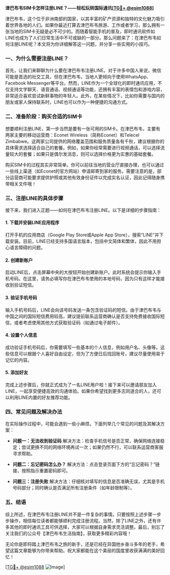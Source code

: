 **津巴布韦SIM卡怎样注册LINE？——轻松玩转国际通讯[[TG💪+ @esim1088](https://t.me/s/esim1088)]**

津巴布韦，这个位于非洲南部的国家，以其丰富的矿产资源和独特的文化魅力吸引着世界各地的人们。如果你最近打算去津巴布韦旅游、工作或者学习，那么拥有一张当地的SIM卡无疑是必不可少的。而随着智能手机的普及，即时通讯软件如LINE也成为了人们日常生活中不可或缺的一部分。那么问题来了：在津巴布韦如何注册LINE呢？本文将为你详细解答这一问题，并分享一些实用的小技巧。

### 一、为什么需要注册LINE？

首先，让我们来聊聊为什么要在津巴布韦注册LINE。对于许多中国人来说，微信可能是首选的社交工具，但在津巴布韦，当地人更倾向于使用WhatsApp、Facebook Messenger等平台。然而，LINE作为一个全球化的即时通讯应用，不仅支持文字聊天、语音通话、视频通话等功能，还拥有丰富的表情包和游戏内容，非常适合喜欢尝试新鲜事物的年轻人。此外，在某些情况下，比如你需要与国内的朋友或家人保持联系时，LINE也可以作为一种便捷的沟通方式。

### 二、准备阶段：购买合适的SIM卡

想要顺利注册LINE，第一步当然是要有一张可用的SIM卡。在津巴布韦，主要有两家主要的移动运营商：Econet Wireless（简称Econet）和Telecel Zimbabwe。这两家公司提供的网络覆盖范围和服务质量各有千秋，建议根据你的具体需求选择适合自己的套餐。例如，如果你经常需要进行视频通话，可以选择流量较大的套餐；如果只是偶尔发消息，则可以选择价格更为实惠的基础套餐。

购买SIM卡的过程其实非常简单。你可以前往当地的营业厅直接办理，也可以通过一些线上渠道（如Econet的官方网站）申请邮寄到家的服务。需要注意的是，部分运营商可能要求提供护照或其他有效身份证件以完成实名认证，因此记得随身携带相关文件哦！

### 三、注册LINE的具体步骤

接下来，我们进入正题——如何在津巴布韦注册LINE。以下是详细的步骤指南：

#### 1. 下载并安装LINE应用程序
打开手机的应用商店（Google Play Store或Apple App Store），搜索“LINE”并下载安装。目前，LINE已经支持多国语言版本，包括中文简体和繁体，因此不用担心语言障碍的问题。

#### 2. 创建新账户
启动LINE后，点击屏幕中央的大按钮开始创建新账户。此时系统会提示你输入手机号码。在这里，请务必填写你在津巴布韦使用的本地号码，因为只有这样才能接收到验证短信。

#### 3. 验证手机号码
输入手机号码后，LINE会向该号码发送一条包含验证码的短信。由于津巴布韦与中国之间的国际短信费用较高，建议提前联系运营商确认是否支持免费接收国际短信，或者考虑使用其他方式获取验证码（如通过电子邮件）。

#### 4. 设置个人信息
成功验证手机号码后，你需要填写一些基本的个人信息，例如用户名、头像等。这些信息可以根据个人喜好自由设定，但为了方便日后找回账号，建议尽量使用易于记忆的内容。

#### 5. 添加好友
完成上述步骤后，你就正式成为了一名LINE用户啦！接下来可以邀请朋友加入LINE，一起享受便捷高效的沟通体验。如果你希望找到更多志同道合的人，还可以利用LINE内置的好友推荐功能。

### 四、常见问题及解决办法

在实际操作过程中，可能会遇到一些小麻烦。下面列举几个常见的问题及其解决方案：

- **问题一：无法收到验证码**
  解决方法：检查手机信号是否正常，确保网络连接稳定；尝试更换不同的网络环境再试一次；如果仍然不行，可以联系运营商客服寻求帮助。
  
- **问题二：忘记密码怎么办？**
  解决方法：点击登录页面下方的“忘记密码？”链接，按照指示重置密码即可。

- **问题三：注册失败**
  解决方法：仔细核对填写的信息是否准确无误，尤其是手机号码部分；同时确认是否满足所有注册条件（如年龄限制等）。

### 五、结语

综上所述，在津巴布韦注册LINE并不是一件复杂的事情。只要按照上述步骤一步步操作，相信每位读者都能够顺利完成注册流程。当然，除了LINE之外，还有许多其他的即时通讯工具可供选择，大家可以根据自身需求灵活调整。最后，别忘了关注我们的公众号【津巴布韦生活指南】，获取更多精彩内容哦！

无论你是即将踏上津巴布韦之旅的新手，还是已经在异国他乡奋斗多年的老手，希望这篇文章能够为你带来帮助。祝大家都能在这个美丽的国度里收获满满的美好回忆！

[[TG💪+ @esim1088](https://t.me/s/esim1088) ![Image](https://i.postimg.cc/4NQfJmqS/Snipaste-2025-05-13-00-14-12.png)]